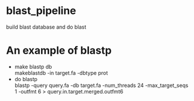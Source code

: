 # blast_pipeline
build blast database and do blast

# An example of blastp
* make blastp db<br>
makeblastdb -in target.fa -dbtype prot<br>
* do blastp<br>
blastp -query query.fa -db target.fa -num_threads 24 -max_target_seqs 1 -outfmt 6 > query.in.target.merged.outfmt6<br>
